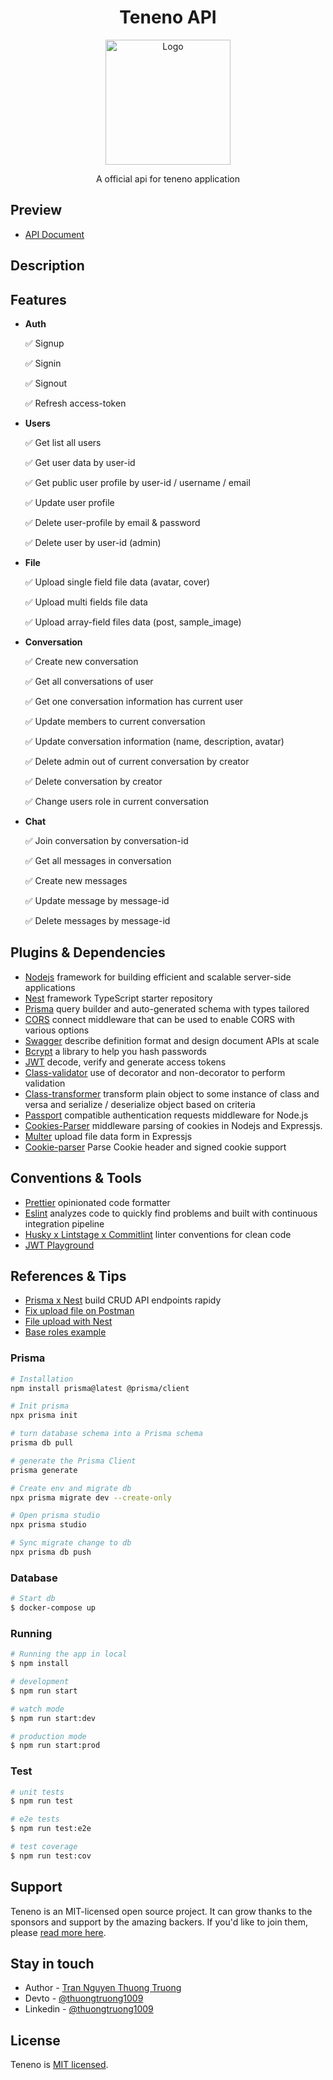 <div align="center">
  <h1>Teneno API</h1>
  <img src="https://nestjs.com/img/logo-small.svg" width="200" alt="Logo" />
</div>

<p align="center">A official api for teneno application</p>

## Preview

* [API Document](http://localhost:5500/api)

## Description

## Features

* **Auth**

  ✅  Signup

  ✅  Signin

  ✅  Signout

  ✅  Refresh access-token
  
* **Users**

  ✅  Get list all users
  
  ✅  Get user data by user-id

  ✅  Get public user profile by user-id / username / email

  ✅  Update user profile

  ✅  Delete user-profile by email & password

  ✅  Delete user by user-id (admin)

* **File**

  ✅  Upload single field file data (avatar, cover)

  ✅  Upload multi fields file data

  ✅  Upload array-field files data (post, sample_image)

* **Conversation**

  ✅  Create new conversation

  ✅  Get all conversations of user

  ✅  Get one conversation information has current user

  ✅  Update members to current conversation

  ✅  Update conversation information (name, description, avatar)

  ✅  Delete admin out of current conversation by creator

  ✅  Delete conversation by creator

  ✅  Change users role in current conversation

* **Chat**

  ✅  Join conversation by conversation-id

  ✅  Get all messages in conversation

  ✅  Create new messages

  ✅  Update message by message-id

  ✅  Delete messages by message-id


<!-- ⬜️ ✅ -->

## Plugins & Dependencies

* [Nodejs](http://nodejs.org) framework for building efficient and scalable server-side applications
* [Nest](https://github.com/nestjs/nest) framework TypeScript starter repository
* [Prisma](https://www.prisma.io/) query builder and auto-generated schema with types tailored
* [CORS](https://www.npmjs.com/package/cors) connect middleware that can be used to enable CORS with various options
* [Swagger](https://swagger.io/) describe definition format and design document APIs at scale
* [Bcrypt](https://www.npmjs.com/package/bcrypt) a library to help you hash passwords
* [JWT](https://www.npmjs.com/package/jsonwebtoken) decode, verify and generate access tokens
* [Class-validator](https://www.npmjs.com/package/class-validator) use of decorator and non-decorator to perform validation
* [Class-transformer](https://www.npmjs.com/package/class-transformer) transform plain object to some instance of class and versa and serialize / deserialize object based on criteria
* [Passport](https://www.npmjs.com/package/passport) compatible authentication requests middleware for Node.js
* [Cookies-Parser](https://anonystick.com/blog-developer/cookie-parser-la-gi-middleware-can-thiet-ma-hoa-cookie-trong-expressjs-2020112687915577) middleware parsing of cookies in Nodejs and Expressjs.
* [Multer](https://docs.nestjs.com/techniques/file-upload) upload file data form in Expressjs
* [Cookie-parser](https://www.npmjs.com/package/cookie-parser) Parse Cookie header and signed cookie support

## Conventions & Tools

* [Prettier](https://prettier.io/) opinionated code formatter
* [Eslint](https://eslint.org/) analyzes code to quickly find problems and built with continuous integration pipeline
* [Husky x Lintstage x Commitlint](https://medium.com/angular-in-depth/husky-6-lint-prettier-eslint-and-commitlint-for-javascript-project-d7174d44735a) linter conventions for clean code
* [JWT Playground](https://jwt.io)

## References & Tips

* [Prisma x Nest](https://docs.nestjs.com/recipes/prisma#getting-started) build CRUD API endpoints rapidy
* [Fix upload file on Postman](https://stackoverflow.com/questions/60036239/upload-file-failed-postman)
* [File upload with Nest](https://notiz.dev/blog/type-safe-file-uploads)
* [Base roles example](https://www.youtube.com/watch?v=wdsp7BNmJRc&list=PL2eJaT2jJV7Ku72gl8YSSVRC0D7IQRJJZ&index=9&ab_channel=MariusEspejo)

### Prisma

```bash
# Installation
npm install prisma@latest @prisma/client
```

```bash
# Init prisma
npx prisma init

# turn database schema into a Prisma schema
prisma db pull

# generate the Prisma Client
prisma generate
```

```bash
# Create env and migrate db
npx prisma migrate dev --create-only
```

```bash
# Open prisma studio
npx prisma studio
```

```bash
# Sync migrate change to db
npx prisma db push
```

### Database

```bash
# Start db
$ docker-compose up
```

### Running

```bash
# Running the app in local
$ npm install
```

```bash
# development
$ npm run start

# watch mode
$ npm run start:dev

# production mode
$ npm run start:prod
```

### Test

```bash
# unit tests
$ npm run test

# e2e tests
$ npm run test:e2e

# test coverage
$ npm run test:cov
```

## Support

Teneno is an MIT-licensed open source project. It can grow thanks to the sponsors and support by the amazing backers. If you'd like to join them, please [read more here](https://github.com/sponsors/thuongtruong1009).

## Stay in touch

- Author - [Tran Nguyen Thuong Truong](https://github.com/thuongtruong1009)
- Devto - [@thuongtruong1009](https://dev.to/thuongtruong1009)
- Linkedin - [@thuongtruong1009](https://linkedin.com/in/thuongtruong1009)

## License

Teneno is [MIT licensed](LICENSE).
